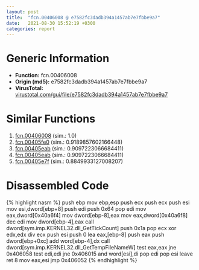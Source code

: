 ```yaml
---
layout: post
title:  "fcn.00406008 @ e7582fc3dadb394a1457ab7e7fbbe9a7"
date:   2021-08-30 15:52:19 +0300
categories: report
---
```


# Generic Information
- **Function:** fcn.00406008
- **Origin (md5):** e7582fc3dadb394a1457ab7e7fbbe9a7
- **VirusTotal:** [virustotal.com/gui/file/e7582fc3dadb394a1457ab7e7fbbe9a7][virustotal_ref]



# Similar Functions

1. [fcn.00406008][similar_1_ref] (sim.: 1.0)
2. [fcn.00405fe0][similar_2_ref] (sim.: 0.9189857602166448)
3. [fcn.00405eab][similar_3_ref] (sim.: 0.9097223066684411)
4. [fcn.00405eab][similar_4_ref] (sim.: 0.9097223066684411)
5. [fcn.00405e7f][similar_5_ref] (sim.: 0.8849933127008207)


# Disassembled Code

{% highlight nasm %}
push ebp
mov ebp,esp
push ecx
push ecx
push esi
mov esi,dword[ebp+8]
push edi
push 0x64
pop edi
mov eax,dword[0x40a6f4]
mov dword[ebp-8],eax
mov eax,dword[0x40a6f8]
dec edi
mov dword[ebp-4],eax
call dword[sym.imp.KERNEL32.dll_GetTickCount]
push 0x1a
pop ecx
xor edx,edx
div ecx
push esi
push 0
lea eax,[ebp-8]
push eax
push dword[ebp+0xc]
add word[ebp-4],dx
call dword[sym.imp.KERNEL32.dll_GetTempFileNameW]
test eax,eax
jne 0x406058
test edi,edi
jne 0x406015
and word[esi],di
pop edi
pop esi
leave 
ret 8
mov eax,esi
jmp 0x406052
{% endhighlight %}


[similar_1_ref]: /report/fcn.00406008@6c8b5339bada4cbd03f0f446da640707
[similar_2_ref]: /report/fcn.00405fe0@13efdafd5b4f5d3a5dcb240b696c267c
[similar_3_ref]: /report/fcn.00405eab@5bfd33ece1aeef8bda2c7fc886262ed9
[similar_4_ref]: /report/fcn.00405eab@999ae3491971c32d67bd4c32561ea381
[similar_5_ref]: /report/fcn.00405e7f@fc08a944a357dc216338592f13f65b60
[virustotal_ref]: https://www.virustotal.com/gui/file/e7582fc3dadb394a1457ab7e7fbbe9a7